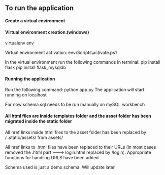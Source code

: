 ## To run the application

#### Create a virtual environment

#### Virtual environment creation:(windows)
virtualenv env

Virtual environment activation:
env\Scripts\activate.ps1

In the virtual environment run the following commands in terminal:
pip install flask
pip install flask_mysqldb

#### Running the application

Run the following command:
python app.py
The application will start running on localhost 

For now schema.sql needs to be run manually on mySQL workbench


#### All html files are inside templates folder and the asset folder has been migrated inside the static folder
All href links inside html files to the asset folder has been replaced by /..static/assets/ from assets/

All href links to .html files have been replaced to their URLs (in most cases removed the .html part ---> login.html replaced by /login). Appropriate functions for handling URLS have been added

Schema used is just a demo schema. Will update later

